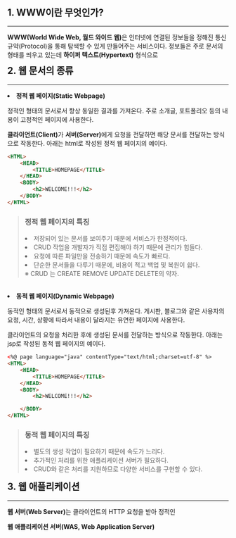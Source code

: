 <h2>1. WWW이란 무엇인가?</h2><hr/>
<b>WWW(World Wide Web, 월드 와이드 웹)</b>은 인터넷에 연결된 정보들을 정해진 통신 규약(Protocol)을 통해 탐색할 수 있게 만들어주는 서비스이다. 정보들은 주로 문서의 형태를 띄우고 있는데 <b>하이퍼 텍스트(Hypertext)</b> 형식으로 

<h2>2. 웹 문서의 종류</h2><hr/>
<li><b>정적 웹 페이지(Static Webpage)</b></li>
<p>정적인 형태의 문서로서 항상 동일한 결과를 가져온다. 주로 소개글, 포트폴리오 등의 내용이 고정적인 페이지에 사용한다.</p>
<p><b>클라이언트(Client)</b>가 <b>서버(Server)</b>에게 요청을 전달하면 해당 문서를 전달하는 방식으로 작동한다. 아래는 html로 작성된 정적 웹 페이지의 예이다.</p>

```html
<HTML>
    <HEAD>
        <TITLE>HOMEPAGE</TITLE>
    </HEAD>
    <BODY>
        <h2>WELCOME!!!</h2>
    </BODY>   
</HTML>
```

> <h3>정적 웹 페이지의 특징</h3>
> <li>저장되어 있는 문서를 보여주기 때문에 서비스가 한정적이다.</li>
> <li>CRUD 작업을 개발자가 직접 편집해야 하기 때문에 관리가 힘들다.</li>
> <li>요청에 따른 파일만을 전송하기 때문에 속도가 빠르다.</li>
> <li>단순한 문서들을 다루기 때문에, 비용이 적고 백업 및 복원이 쉽다.</li>
> ※ CRUD 는 CREATE REMOVE UPDATE DELETE의 약자.
<br>

<li><b>동적 웹 페이지(Dynamic Webpage)</b></li>
<p>동적인 형태의 문서로서 동적으로 생성된후 가져온다. 게시판, 블로그와 같은 사용자의 요청, 시간, 상황에 따라서 내용이 달라지는 유연한 페이지에 사용한다.</p>
<p>클라이언트의 요청을 처리한 후에 생성된 문서를 전달하는 방식으로 작동한다. 아래는 jsp로 작성된 동적 웹 페이지의 예이다.</p>

```html
<%@ page language="java" contentType="text/html;charset=utf-8" %>
<HTML>
    <HEAD>
        <TITLE>HOMEPAGE</TITLE>
    </HEAD>
    <BODY>
        <h2>WELCOME!!!</h2>

    </BODY>
</HTML>
```

> <h3>동적 웹 페이지의 특징</h3>
> <li>별도의 생성 작업이 필요하기 때문에 속도가 느리다.</li>
> <li>추가적인 처리를 위한 애플리케이션 서버가 필요하다.</li>
> <li>CRUD와 같은 처리를 지원하므로 다양한 서비스를 구현할 수 있다.</li>

<h2>3. 웹 애플리케이션</h2><hr/>
<p><b>웹 서버(Web Server)</b>는 클라이언트의 HTTP 요청을 받아 정적인 </p>
<b>웹 애플리케이션 서버(WAS, Web Application Server)</b>


<!-- CSS -->
<style>
    h2 {
        font-weight: bold;
        margin-top: 10px;
    }
    h3 {
        font-weight: bolder;
    }
</style>
